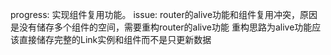 progress:
    实现组件复用功能。
issue:
    router的alive功能和组件复用冲突，原因是没有储存多个组件的空间，需要重构router的alive功能
    重构思路为alive功能应该直接储存完整的Link实例和组件而不是只更新数据